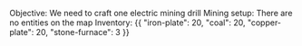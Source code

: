 Objective: We need to craft one electric mining drill
Mining setup: There are no entities on the map
Inventory: {{
    "iron-plate": 20,
    "coal": 20,
    "copper-plate": 20,
    "stone-furnace": 3
  }}
